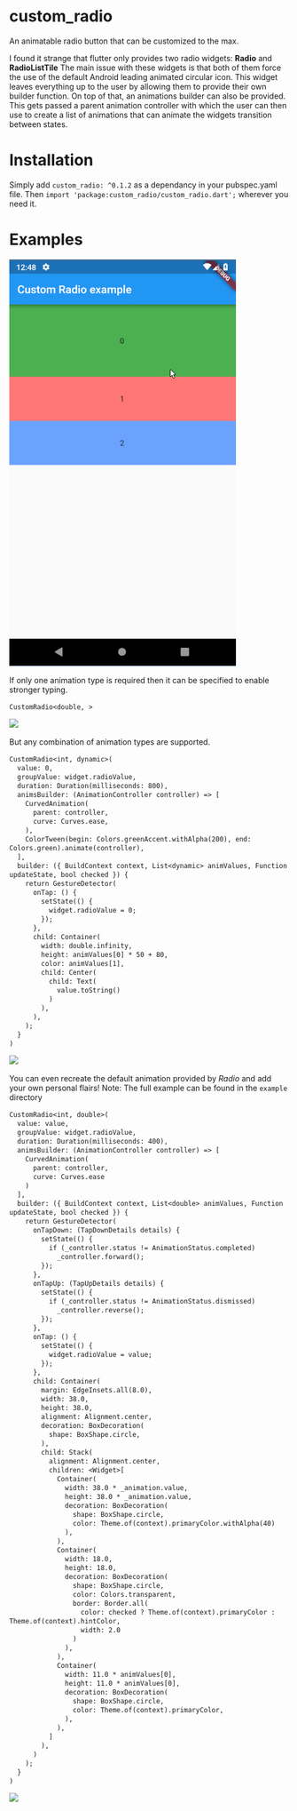 # custom_radio

An animatable radio button that can be customized to the max.

I found it strange that flutter only provides two radio widgets: __Radio__ and __RadioListTile__
The main issue with these widgets is that both of them force the use of the default Android leading animated circular icon.
This widget leaves everything up to the user by allowing them to provide their own builder function.
On top of that, an animations builder can also be provided. This gets passed a parent animation controller with which the user can then use to create a list of animations that can animate the widgets transition between states.

# Installation
Simply add `custom_radio: ^0.1.2` as a dependancy in your pubspec.yaml file.
Then `import 'package:custom_radio/custom_radio.dart';` wherever you need it.

# Examples
![](example/example.gif)

If only one animation type is required then it can be specified to enable stronger typing.
```
CustomRadio<double, >
```
![](single_example.gif)

But any combination of animation types are supported.
```
CustomRadio<int, dynamic>(
  value: 0,
  groupValue: widget.radioValue,
  duration: Duration(milliseconds: 800),
  animsBuilder: (AnimationController controller) => [
    CurvedAnimation(
      parent: controller,
      curve: Curves.ease,
    ),
    ColorTween(begin: Colors.greenAccent.withAlpha(200), end: Colors.green).animate(controller),
  ],
  builder: ({ BuildContext context, List<dynamic> animValues, Function updateState, bool checked }) {
    return GestureDetector(
      onTap: () {
        setState(() {
          widget.radioValue = 0;
        });
      },
      child: Container(
        width: double.infinity,
        height: animValues[0] * 50 + 80,
        color: animValues[1],
        child: Center(
          child: Text(
            value.toString()
          )
        ),
      ),
    );
  }
)
```
![](multi_example.gif)

You can even recreate the default animation provided by _Radio_ and add your own personal flairs!
Note: The full example can be found in the `example` directory
```
CustomRadio<int, double>(
  value: value,
  groupValue: widget.radioValue,
  duration: Duration(milliseconds: 400),
  animsBuilder: (AnimationController controller) => [
    CurvedAnimation(
      parent: controller,
      curve: Curves.ease
    )
  ],
  builder: ({ BuildContext context, List<double> animValues, Function updateState, bool checked }) {
    return GestureDetector(
      onTapDown: (TapDownDetails details) {
        setState(() {
          if (_controller.status != AnimationStatus.completed)
            _controller.forward();
        });
      },
      onTapUp: (TapUpDetails details) {
        setState(() {
          if (_controller.status != AnimationStatus.dismissed)
            _controller.reverse();
        });
      },
      onTap: () {
        setState(() {
          widget.radioValue = value;
        });
      },
      child: Container(
        margin: EdgeInsets.all(8.0),
        width: 38.0,
        height: 38.0,
        alignment: Alignment.center,
        decoration: BoxDecoration(
          shape: BoxShape.circle,
        ),
        child: Stack(
          alignment: Alignment.center,
          children: <Widget>[
            Container(
              width: 38.0 * _animation.value,
              height: 38.0 * _animation.value,
              decoration: BoxDecoration(
                shape: BoxShape.circle,
                color: Theme.of(context).primaryColor.withAlpha(40)
              ),
            ),
            Container(
              width: 18.0,
              height: 18.0,
              decoration: BoxDecoration(
                shape: BoxShape.circle,
                color: Colors.transparent,
                border: Border.all(
                  color: checked ? Theme.of(context).primaryColor : Theme.of(context).hintColor,
                  width: 2.0
                )
              ),
            ),
            Container(
              width: 11.0 * animValues[0],
              height: 11.0 * animValues[0],
              decoration: BoxDecoration(
                shape: BoxShape.circle,
                color: Theme.of(context).primaryColor,
              ),
            ),
          ]
        ),
      )
    );
  }
)
```
![](radio_clone.gif)
